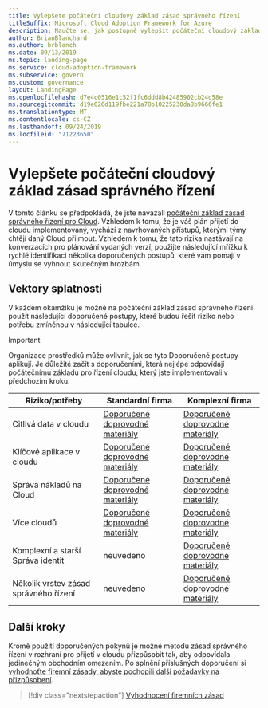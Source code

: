 ```yaml
---
title: Vylepšete počáteční cloudový základ zásad správného řízení
titleSuffix: Microsoft Cloud Adoption Framework for Azure
description: Naučte se, jak postupně vylepšit počáteční cloudový základ zásad správného řízení.
author: BrianBlanchard
ms.author: brblanch
ms.date: 09/13/2019
ms.topic: landing-page
ms.service: cloud-adoption-framework
ms.subservice: govern
ms.custom: governance
layout: LandingPage
ms.openlocfilehash: d7e4c0516e1c52f1fc6ddd8b42485902cb24d58e
ms.sourcegitcommit: d19e026d119fbe221a78b10225230da8b9666fe1
ms.translationtype: MT
ms.contentlocale: cs-CZ
ms.lasthandoff: 09/24/2019
ms.locfileid: "71223650"
---
```

# <a name="improve-your-initial-cloud-governance-foundation"></a>Vylepšete počáteční cloudový základ zásad správného řízení

V tomto článku se předpokládá, že jste navázali [počáteční základ zásad správného řízení pro Cloud](./initial-foundation.md). Vzhledem k tomu, že je váš plán přijetí do cloudu implementovaný, vychází z navrhovaných přístupů, kterými týmy chtějí daný Cloud přijmout. Vzhledem k tomu, že tato rizika nastávají na konverzacích pro plánování vydaných verzí, použijte následující mřížku k rychlé identifikaci několika doporučených postupů, které vám pomají v úmyslu se vyhnout skutečným hrozbám.

## <a name="maturity-vectors"></a>Vektory splatnosti

V každém okamžiku je možné na počáteční základ zásad správného řízení použít následující doporučené postupy, které budou řešit riziko nebo potřebu zmíněnou v následující tabulce.

> [!IMPORTANT]
> Organizace prostředků může ovlivnit, jak se tyto Doporučené postupy aplikují. Je důležité začít s doporučeními, která nejlépe odpovídají počátečnímu základu pro řízení cloudu, který jste implementovali v předchozím kroku.

|Riziko/potřeby | Standardní firma | Komplexní firma |
|---|---|---|
|Citlivá data v cloudu|[Doporučené doprovodné materiály](./guides/standard/security-baseline-improvement.md)|[Doporučené doprovodné materiály](./guides/complex/security-baseline-improvement.md)|
|Klíčové aplikace v cloudu|[Doporučené doprovodné materiály](./guides/standard/resource-consistency-improvement.md)|[Doporučené doprovodné materiály](./guides/complex/resource-consistency-improvement.md)|
|Správa nákladů na Cloud|[Doporučené doprovodné materiály](./guides/standard/cost-management-improvement.md)|[Doporučené doprovodné materiály](./guides/complex/cost-management-improvement.md)|
|Více cloudů|[Doporučené doprovodné materiály](./guides/standard/multicloud-improvement.md)|[Doporučené doprovodné materiály](./guides/complex/multicloud-improvement.md)|
|Komplexní a starší Správa identit|neuvedeno|[Doporučené doprovodné materiály](./guides/complex/identity-baseline-improvement.md)|
|Několik vrstev zásad správného řízení|neuvedeno|[Doporučené doprovodné materiály](./guides/complex/multiple-layers-of-governance.md)|

## <a name="next-steps"></a>Další kroky

Kromě použití doporučených pokynů je možné metodu zásad správného řízení v rozhraní pro přijetí v cloudu přizpůsobit tak, aby odpovídala jedinečným obchodním omezením. Po splnění příslušných doporučení si [vyhodnoťte firemní zásady, abyste pochopili další požadavky na přizpůsobení](./corporate-policy.md).

> [!div class="nextstepaction"]
> [Vyhodnocení firemních zásad](./corporate-policy.md)
